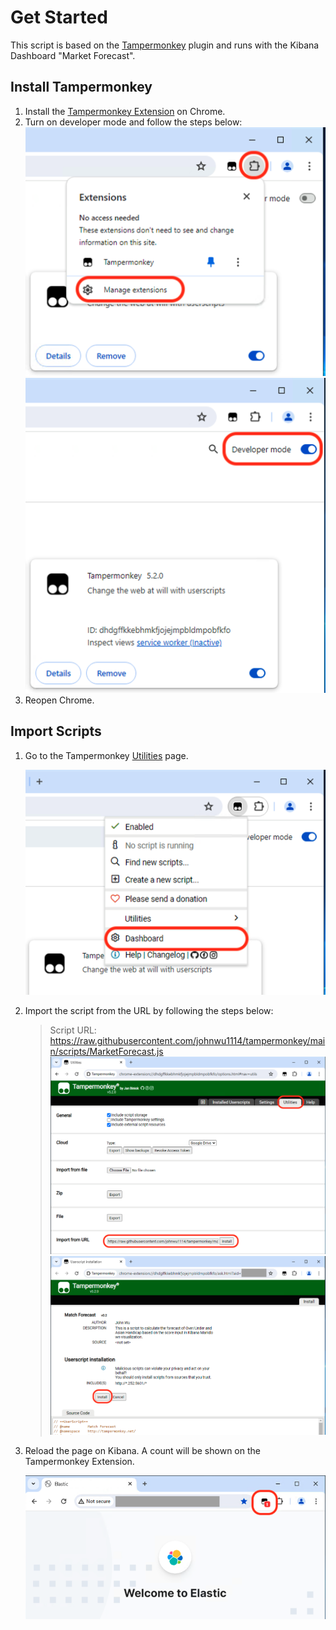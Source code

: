 # Get Started

This script is based on the [Tampermonkey](https://www.tampermonkey.net/#google_vignette) plugin and runs with the Kibana Dashboard "Market Forecast".

## Install Tampermonkey

1. Install the [Tampermonkey Extension](https://chrome.google.com/webstore/detail/dhdgffkkebhmkfjojejmpbldmpobfkfo) on Chrome.
2. Turn on developer mode and follow the steps below:
   ![manage-extensions](images/manage-extensions.png)  
   ![developer-mode](images/developer-mode.png)  
3. Reopen Chrome.

## Import Scripts

1. Go to the Tampermonkey [Utilities](chrome-extension://dhdgffkkebhmkfjojejmpbldmpobfkfo/options.html#nav=utils) page.

   ![utilities](images/utilities.png)  

2. Import the script from the URL by following the steps below:
   > Script URL: https://raw.githubusercontent.com/johnwu1114/tampermonkey/main/scripts/MarketForecast.js 
   ![import-script](images/import-script.png)  
   ![install](images/install.png)  

3. Reload the page on Kibana. A count will be shown on the Tampermonkey Extension.

   ![success](images/success.png)  
